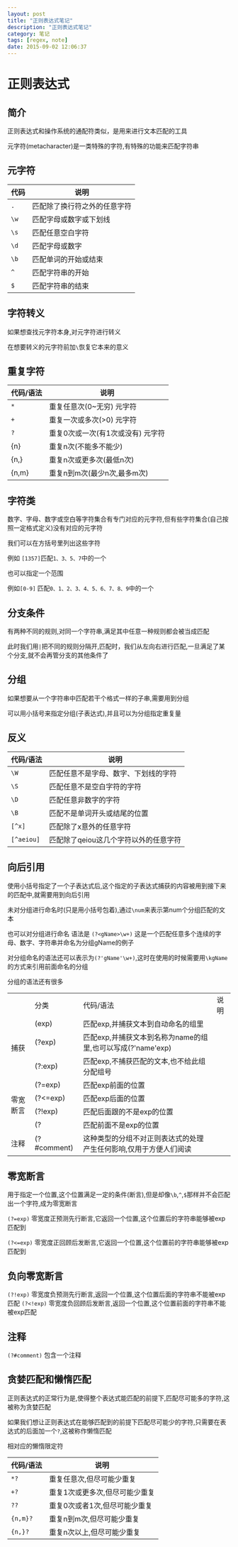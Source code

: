 ```yaml
---
layout: post
title: "正则表达式笔记"
description: "正则表达式笔记"
category: 笔记
tags: [regex, note]
date: 2015-09-02 12:06:37
---
```


# 正则表达式

## 简介

正则表达式和操作系统的通配符类似，是用来进行文本匹配的工具

元字符(metacharacter)是一类特殊的字符,有特殊的功能来匹配字符串

## 元字符

|代码|说明|
|-----|-----|
|`.`	|	匹配除了换行符之外的任意字符|
|`\w`	|	匹配字母或数字或下划线|
|`\s`	|	匹配任意空白字符|
|`\d`	|	匹配字母或数字|
|`\b`	|	匹配单词的开始或结束|
|`^`	|	匹配字符串的开始|
|`$`	|	匹配字符串的结束|

## 字符转义

如果想查找元字符本身,对元字符进行转义

在想要转义的元字符前加`\`恢复它本来的意义

## 重复字符

|代码/语法|说明|
|----|----|
|`*`|重复任意次(0~无穷)  元字符|
|`+`|重复一次或多次(>0)  元字符|
|`?`|重复0次或一次(有1次或没有)  元字符|
|{n}|重复n次(不能多不能少)|
|{n,}|重复n次或更多次(最低n次)|
|{n,m}|重复n到m次(最少n次,最多m次)|

## 字符类

数字、字母、数字或空白等字符集合有专门对应的元字符,但有些字符集合(自己按照一定格式定义)没有对应的元字符

我们可以在方括号里列出这些字符

例如 `[1357]`匹配`1、3、5、7`中的一个

也可以指定一个范围

例如`[0-9]` 匹配`0、1、2、3、4、5、6、7、8、9`中的一个

## 分支条件

有两种不同的规则,对同一个字符串,满足其中任意一种规则都会被当成匹配

此时我们用`|`把不同的规则分隔开,匹配时，我们从左向右进行匹配,一旦满足了某个分支,就不会再管分支的其他条件了

## 分组

如果想要从一个字符串中匹配若干个格式一样的子串,需要用到分组

可以用小括号来指定分组(子表达式),并且可以为分组指定重复量

## 反义

|代码/语法|说明|
|-----|----------|
|`\W`|匹配任意不是字母、数字、下划线的字符|
|`\S`|匹配任意不是空白字符的字符|
|`\D`|匹配任意非数字的字符|
|`\B`|匹配不是单词开头或结尾的位置|
|`[^x]`|匹配除了x意外的任意字符 |
|`[^aeiou]`|匹配除了qeiou这几个字符以外的任意字符|

## 向后引用

使用小括号指定了一个子表达式后,这个指定的子表达式捕获的内容被用到接下来的匹配中,就需要用到向后引用

未对分组进行命名时(只是用小括号包着),通过`\num`来表示第num个分组匹配的文本

也可以对分组进行命名 语法是 `(?<gName>\w+)` 这是一个匹配任意多个连续的字母、数字、字符串并命名为分组gName的例子

对分组命名的语法还可以表示为`(?'gName'\w+)`,这时在使用的时候需要用`\kgName`的方式来引用前面命名的分组


分组的语法还有很多

<table>
	<th>
		<td>分类</td>
		<td>代码/语法</td>
		<td>说明</td>
	</th>
	<tr>
		<td rowspan="3">捕获</td>
		<td>(exp)</td>
		<td>匹配exp,并捕获文本到自动命名的组里</td>
	</tr>
	<tr>
		<td>(?<name>exp)</td>
		<td>匹配exp,并捕获文本到名称为name的组里,也可以写成(?'name'exp)</td>
	</tr>
	<tr>
		<td>(?:exp)</td>
		<td>匹配exp,不捕获匹配的文本,也不给此组分配组号</td>
	</tr>
	<tr>
		<td rowspan="4">零宽断言</td>
		<td>(?=exp)</td>
		<td>匹配exp前面的位置</td>
	</tr>
	<tr>
		<td>(?<=exp)</td>
		<td>匹配exp后面的位置</td>
	</tr>
	<tr>
		<td>(?!exp)</td>
		<td>匹配后面跟的不是exp的位置</td>
	</tr>
	<tr>
		<td>(?<!exp)</td>
		<td>匹配前面不是exp的位置</td>
	</tr>
	<tr>
		<td>注释</td>
		<td>(?#comment)</td>
		<td>这种类型的分组不对正则表达式的处理产生任何影响,仅用于方便人们阅读</td>
	</tr>
</table>

## 零宽断言

用于指定一个位置,这个位置满足一定的条件(断言),但是却像`\b`,`^`,`$`那样并不会匹配出一个字符,成为零宽断言

`(?=exp)` 零宽度正预测先行断言,它返回一个位置,这个位置后的字符串能够被exp匹配到

`(?<=exp)` 零宽度正回顾后发断言,它返回一个位置,这个位置前的字符串能够被exp匹配到

## 负向零宽断言

`(?!exp)` 零宽度负预测先行断言,返回一个位置,这个位置后面的字符串不能被exp匹配
`(?<!exp)` 零宽度负回顾后发断言,返回一个位置,这个位置前面的字符串不能被exp匹配

## 注释

`(?#comment)` 包含一个注释

## 贪婪匹配和懒惰匹配

正则表达式的正常行为是,使得整个表达式能匹配的前提下,匹配尽可能多的字符,这被称为贪婪匹配

如果我们想让正则表达式在能够匹配到的前提下匹配尽可能少的字符,只需要在表达式的后面加一个`?`,这被称作懒惰匹配


相对应的懒惰限定符

|代码/语法|说明|
|---|----|
|`*?`|重复任意次,但尽可能少重复|
|`+?`|重复1次或更多次,但尽可能少重复|
|`??`|重复0次或者1次,但尽可能少重复|
|`{n,m}?`|重复n到m次,但尽可能少重复|
|`{n,}?`|重复n次以上,但尽可能少重复|
